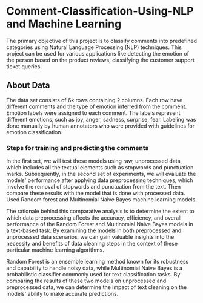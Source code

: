 # Comment-Classification-Using-NLP and Machine Learning
The primary objective of this project is to classify comments into predefined categories using Natural Language Processing (NLP) techniques. This project can be used for various applications like detecting the
emotion of the person based on the product reviews, classifying the customer support ticket queries.

## About Data
The data set consists of 6k rows containing 2 columns. Each row have different comments and the type of emotion inferred from the comment. Emotion labels were assigned to each comment. The labels represent different
emotions, such as joy, anger, sadness, surprise, fear. Labeling was done manually by human annotators who were provided with guidelines for emotion classification.

### Steps for training and predicting the comments
In the first set, we will test these models using raw, unprocessed data, which includes all the textual elements such as stopwords and punctuation marks. Subsequently, in the second set of experiments, we will evaluate the 
models' performance after applying data preprocessing techniques, which involve the removal of stopwords and punctuation from the text. Then compare these results with the model that is done with processed data. Used Random 
forest and Multinomial Naive Bayes machine learning models.

The rationale behind this comparative analysis is to determine the extent to which data preprocessing affects the accuracy, efficiency, and overall performance of the Random Forest and Multinomial Naive Bayes models in a 
text-based task. By examining the models in both preprocessed and unprocessed data scenarios, we can gain valuable insights into the necessity and benefits of data cleaning steps in the context of these particular machine 
learning algorithms.

Random Forest is an ensemble learning method known for its robustness and capability to handle noisy data, while Multinomial Naive Bayes is a probabilistic classifier commonly used for text classification tasks. By 
comparing the results of these two models on unprocessed and preprocessed data, we can determine the impact of text cleaning on the models' ability to make accurate predictions.
